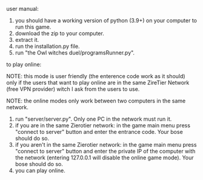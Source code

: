 user manual:
1. you should have a working version of python (3.9+) on your computer to run this game.
2. download the zip to your computer.
3. extract it.
4. run the installation.py file.
5. run "the Owl witches duel/programsRunner.py".

to play online:

NOTE: this mode is user friendly (the enterence code work as it should) only if the users that want to play online are in the same ZireTier Network (free VPN provider)  witch I ask from the users to use.

NOTE: the online modes only work between two computers in the same network.
1. run "server/server.py". Only one PC in the network must run it.
2. if you are in the same Zierotier network: in the game main menu press "connect to server" button and enter the entrance code. Your bose should do so.
3. if you aren't in the same Zierotier network: in the game main menu press "connect to server" button and enter the private IP of the computer with the network (entering 127.0.0.1 will disable the online game mode). Your bose should do so.
4. you can play online.
